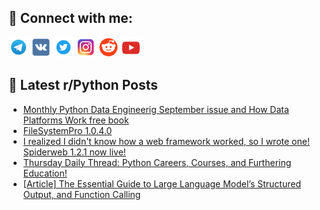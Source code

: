 ## 🔎 Connect with me:
[<img src="https://github.com/bullbesh/bullbesh/blob/main/images/Telegram.png" width="32" height="32" />](https://t.me/bullbesh)
[<img src="https://github.com/bullbesh/bullbesh/blob/main/images/VK.png" width="32" height="32" />](https://vk.com/bullbesh)
[<img src="https://github.com/bullbesh/bullbesh/blob/main/images/Twitter.png" width="32" height="32" />](https://twitter.com/bullbesh1)
[<img src="https://github.com/bullbesh/bullbesh/blob/main/images/Instagram.png" width="32" height="32" />](https://www.instagram.com/bullbesh)
[<img src="https://github.com/bullbesh/bullbesh/blob/main/images/Reddit.png" width="32" height="32" />](https://www.reddit.com/user/bullbesh)
[<img src="https://github.com/bullbesh/bullbesh/blob/main/images/YouTube.png" width="32" height="32" />](https://www.youtube.com/channel/UCtfjRs6uzgq5mfm8S06WTcg)

## 📕 Latest r/Python Posts
<!-- BLOG-POST-LIST:START -->
- [Monthly Python Data Engineerig September issue and How Data Platforms Work free book](https://www.reddit.com/r/Python/comments/1fq0qoc/monthly_python_data_engineerig_september_issue/)
- [FileSystemPro 1.0.4.0](https://www.reddit.com/r/Python/comments/1fpy0hm/filesystempro_1040/)
- [I realized I didn&#39;t know how a web framework worked, so I wrote one! Spiderweb 1.2.1 now live!](https://www.reddit.com/r/Python/comments/1fpxris/i_realized_i_didnt_know_how_a_web_framework/)
- [Thursday Daily Thread: Python Careers, Courses, and Furthering Education!](https://www.reddit.com/r/Python/comments/1fpj37t/thursday_daily_thread_python_careers_courses_and/)
- [[Article] The Essential Guide to Large Language Model’s Structured Output, and Function Calling](https://www.reddit.com/r/Python/comments/1fpiod8/article_the_essential_guide_to_large_language/)
<!-- BLOG-POST-LIST:END -->
